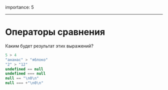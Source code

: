 importance: 5

---

# Операторы сравнения

Каким будет результат этих выражений?

```js no-beautify
5 > 4
"ананас" > "яблоко"
"2" > "12"
undefined == null
undefined === null
null == "\n0\n"
null === +"\n0\n"
```

